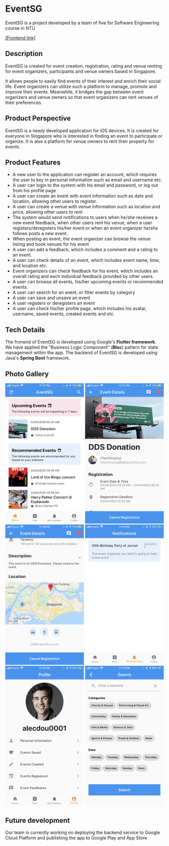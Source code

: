 # EventSG
EventSG is a project developed by a team of five for Software Engineering course in NTU

[[Frontend link]](https://github.com/DouMaokang/EventSG)

## Description
EventSG is created for event creation, registration, rating and venue renting for event organizers, participants and venue owners based in Singapore. 

It allows people to easily find events of their interest and enrich their social life. Event organizers can utilize such a platform to manage, promote and improve their events. Meanwhile, it bridges the gap between event organizers and venue owners so that event organizers can rent venues of their preferences.

## Product Perspective
EventSG is a newly developed application for iOS devices. It is created for everyone in Singapore who is interested in finding an event to participate or organize. It is also a platform for venue owners to rent their property for events.

## Product Features
- A new user to the application can register an account, which requires the user to key in personal information such as email and username etc.
- A user can login to the system with his email and password, or log out from his profile page
- A user can create an event with event information such as date and location, allowing other users to register.
- A user can create a venue with venue information such as location and price, allowing other users to rent
- The system would send notifications to users when he/she receives a new event feedback, when other users rent his venue, when a user registers/deregisters his/her event or when an event organizer he/she follows posts a new event.
- When posting an event, the event organizer can browse the venue listing and book venues for his event
- A user can add a feedback, which includes a comment and a rating to an event.
- A user can check details of an event, which includes event name, time, and location etc.
- Event organizers can check feedback for his event, which includes an overall rating and each individual feedback provided by other users.
- A user can browse all events, his/her upcoming events or recommended events.
- A user can search for an event, or filter events by category
- A user can save and unsave an event
- A user registers or deregisters an event
- A user can check his/her profile page, which includes his avatar, username, saved events, created events and etc.

## Tech Details
The fronend of EventSG is developed using Google's **Flutter framework**. We have applied the "Business Logic Component" (**Bloc**) pattern for state management within the app.
The backend of EventSG is developed using Java's **Spring Boot** framework.

## Photo Gallery
<p align="center">
  <img src="https://github.com/DouMaokang/EventSG/blob/master/doc/IMG_2286.PNG" width="250">
  <img src="https://github.com/DouMaokang/EventSG/blob/master/doc/IMG_2287.PNG" width="250">
  <img src="https://github.com/DouMaokang/EventSG/blob/master/doc/IMG_2288.PNG" width="250">
  <img src="https://github.com/DouMaokang/EventSG/blob/master/doc/IMG_2310.PNG" width="250">
  <img src="https://github.com/DouMaokang/EventSG/blob/master/doc/IMG_2311.PNG" width="250">
  <img src="https://github.com/DouMaokang/EventSG/blob/master/doc/IMG_2299.PNG" width="250">
</p>

## Future development
Our team is currently working on deploying the backend service to Google Cloud Platform and publishing the app to Google Play and App Store
